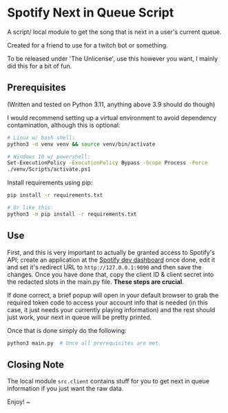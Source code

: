 # Spotify Next in Queue Script

A script/ local module to get the song that is next in a user's current queue.

Created for a friend to use for a twitch bot or something.

To be released under 'The Unlicense', use this however you want, I mainly did
this for a bit of fun.


## Prerequisites

(Written and tested on Python 3.11, anything above 3.9 should do though)

I would recommend setting up a virtual environment to avoid dependency
contamination, although this is optional:

```bash
# Linux w/ bash shell: 
python3 -m venv venv && source venv/bin/activate

# Windows 10 w/ powershell:
Set-ExecutionPolicy -ExecutionPolicy Bypass -Scope Process -Force
./venv/Scripts/activate.ps1
```

Install requirements using pip:

```bash
pip install -r requirements.txt

# Or like this:
python3 -m pip install -r requirements.txt
```


## Use

First, and this is very important to actually be granted access to Spotify's
API; create an application at the
[Spotify dev dashboard](https://developer.spotify.com/dashboard/applications)
once done, edit it and set it's redirect URL to `http://127.0.0.1:9090` and
then save the changes. Once you have done that, copy the client ID & client
secret into the redacted slots in the main.py file.
<b>These steps are crucial</b>.

If done correct, a brief popup will open in your default browser to grab the
required token code to access your account info that is needed
(in this case, it just needs your currently playing information) and the rest
should just work, your next in queue will be pretty printed.

Once that is done simply do the following:

```bash
python3 main.py  # Once all prerequisites are met.
```


## Closing Note

The local module `src.client` contains stuff for you to get next in queue
information if you just want the raw data.

Enjoy! ~
